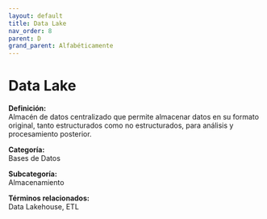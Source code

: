 ```yaml
---
layout: default
title: Data Lake
nav_order: 8
parent: D
grand_parent: Alfabéticamente
---
```


# Data Lake

**Definición:**  
Almacén de datos centralizado que permite almacenar datos en su formato original, tanto estructurados como no estructurados, para análisis y procesamiento posterior.

**Categoría:**  
Bases de Datos  

**Subcategoría:**  
Almacenamiento

**Términos relacionados:**  
Data Lakehouse, ETL
